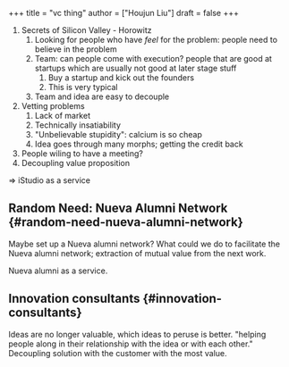 +++
title = "vc thing"
author = ["Houjun Liu"]
draft = false
+++

1.  Secrets of Silicon Valley - Horowitz
    1.  Looking for people who have _feel_ for the problem: people need to believe in the problem
    2.  Team: can people come with execution? people that are good at startups which are usually not good at later stage stuff
        1.  Buy a startup and kick out the founders
        2.  This is very typical
    3.  Team and idea are easy to decouple
2.  Vetting problems
    1.  Lack of market
    2.  Technically insatiability
    3.  "Unbelievable stupidity": calcium is so cheap
    4.  Idea goes through many morphs; getting the credit back
3.  People wiling to have a meeting?
4.  Decoupling value proposition

=&gt; iStudio as a service


## Random Need: Nueva Alumni Network {#random-need-nueva-alumni-network}

Maybe set up a Nueva alumni network? What could we do to facilitate the Nueva alumni network; extraction of mutual value from the next work.

Nueva alumni as a service.


## Innovation consultants {#innovation-consultants}

Ideas are no longer valuable, which ideas to peruse is better. "helping people along in their relationship with the idea or with each other." Decoupling solution with the customer with the most value.